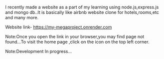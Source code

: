 I recently made a website as a part of my learning using node.js,express.js and mongo db..It is basically like airbnb website clone for hotels,rooms,etc and many more. 

Website link- https://my-megaproject.onrender.com

Note:Once you open the link in your browser,you may find page not found...To visit the home page ,click on the icon on the top left corner.

Note:Development In progress...

